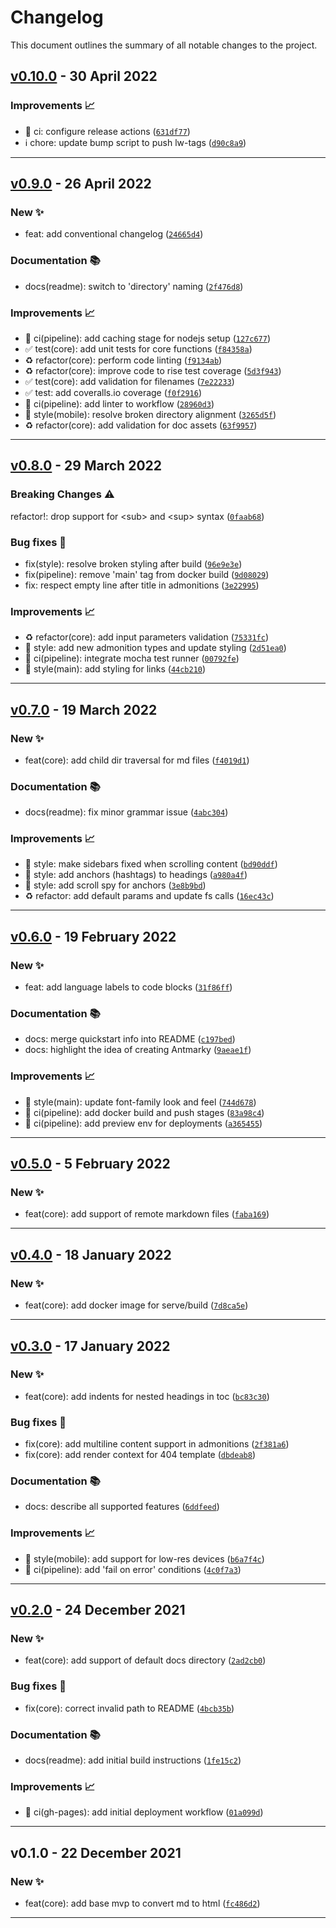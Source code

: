 # Changelog

This document outlines the summary of all notable changes to the project.

## [v0.10.0](https://github.com/bandantonio/antmarky/compare/v0.9.0...v0.10.0) - 30 April 2022

### Improvements 📈

- 🚀 ci: configure release actions ([`631df77`](https://github.com/bandantonio/antmarky/commit/631df776517ed7462e068cf3f790eee6c2a1b580))
- ℹ️ chore: update bump script to push lw-tags ([`d90c8a9`](https://github.com/bandantonio/antmarky/commit/d90c8a9546df524704fce72cf79ab0d6f5892131))

----

## [v0.9.0](https://github.com/bandantonio/antmarky/compare/v0.8.0...v0.9.0) - 26 April 2022

### New ✨

- feat: add conventional changelog ([`24665d4`](https://github.com/bandantonio/antmarky/commit/24665d4b55ba7d0d961af36c18ca53a99f623c5c))

### Documentation 📚

- docs(readme): switch to 'directory' naming ([`2f476d8`](https://github.com/bandantonio/antmarky/commit/2f476d8242a4e8720be278a00dca06cf52bbdfe9))

### Improvements 📈

- 🚀 ci(pipeline): add caching stage for nodejs setup ([`127c677`](https://github.com/bandantonio/antmarky/commit/127c67749798c5c6387e748704aaefa8fff310e8))
- ✅ test(core): add unit tests for core functions ([`f84358a`](https://github.com/bandantonio/antmarky/commit/f84358a38276b792dad3ead84ad873f568aedbf9))
- ♻️ refactor(core): perform code linting ([`f9134ab`](https://github.com/bandantonio/antmarky/commit/f9134ab8a0fbc73fb8c93d2bd57e67a7727e6b58))
- ♻️ refactor(core): improve code to rise test coverage ([`5d3f943`](https://github.com/bandantonio/antmarky/commit/5d3f94387992416b31924f187a000801cf5ab3f8))
- ✅ test(core): add validation for filenames ([`7e22233`](https://github.com/bandantonio/antmarky/commit/7e22233500ea3fee7d59bbcaa38b7657f95eeb13))
- ✅ test: add coveralls.io coverage ([`f0f2916`](https://github.com/bandantonio/antmarky/commit/f0f2916b14f44eb238ea5e1388d981f57834c241))
- 🚀 ci(pipeline): add linter to workflow ([`28960d3`](https://github.com/bandantonio/antmarky/commit/28960d3da7147bbf267fefbd5f34e8d935f57385))
- 🎨 style(mobile): resolve broken directory alignment ([`3265d5f`](https://github.com/bandantonio/antmarky/commit/3265d5f478fdfba08a05cc82815f35abf7f42db9))
- ♻️ refactor(core): add validation for doc assets ([`63f9957`](https://github.com/bandantonio/antmarky/commit/63f9957d4d319bb50d85b4e149eef3a92af4f75c))

----

## [v0.8.0](https://github.com/bandantonio/antmarky/compare/v0.7.0...v0.8.0) - 29 March 2022

### Breaking Changes ⚠️

refactor!: drop support for &lt;sub&gt; and &lt;sup&gt; syntax ([`0faab68`](https://github.com/bandantonio/antmarky/commit/0faab680ba9f11fc8e44293a016237f11ef3a6c2))

### Bug fixes 🐛

- fix(style): resolve broken styling after build ([`96e9e3e`](https://github.com/bandantonio/antmarky/commit/96e9e3ef5b932f49aba5e139f9995afa2506fd4f))
- fix(pipeline): remove 'main' tag from docker build ([`9d08029`](https://github.com/bandantonio/antmarky/commit/9d080293f137c2dbac6714d337af664fe0fb9bbd))
- fix: respect empty line after title in admonitions ([`3e22995`](https://github.com/bandantonio/antmarky/commit/3e2299550713eca5cd10f5bc0340988a9a273160))

### Improvements 📈

- ♻️ refactor(core): add input parameters validation ([`75331fc`](https://github.com/bandantonio/antmarky/commit/75331fc8721d359ca01492b80145d824e9626b22))
- 🎨 style: add new admonition types and update styling ([`2d51ea0`](https://github.com/bandantonio/antmarky/commit/2d51ea09bfe1aeb32fdb5bce893763dc7d0c6555))
- 🚀 ci(pipeline): integrate mocha test runner ([`00792fe`](https://github.com/bandantonio/antmarky/commit/00792fef866cca0006293572210f63b777134a3f))
- 🎨 style(main): add styling for links ([`44cb210`](https://github.com/bandantonio/antmarky/commit/44cb210cf66fb19b3ffe866b6e29a9f6fed0790f))

----

## [v0.7.0](https://github.com/bandantonio/antmarky/compare/v0.6.0...v0.7.0) - 19 March 2022

### New ✨

- feat(core): add child dir traversal for md files ([`f4019d1`](https://github.com/bandantonio/antmarky/commit/f4019d13b2df1df7a107d6bead5551412418aa97))

### Documentation 📚

- docs(readme): fix minor grammar issue ([`4abc304`](https://github.com/bandantonio/antmarky/commit/4abc304220b79ac2f3c330828023c69b13036647))

### Improvements 📈

- 🎨 style: make sidebars fixed when scrolling content ([`bd90ddf`](https://github.com/bandantonio/antmarky/commit/bd90ddfb468b77a3accbe7756bcc846104f559bb))
- 🎨 style: add anchors (hashtags) to headings ([`a980a4f`](https://github.com/bandantonio/antmarky/commit/a980a4fd930718bfaf15b6c97ba4c694fbfb967c))
- 🎨 style: add scroll spy for anchors ([`3e8b9bd`](https://github.com/bandantonio/antmarky/commit/3e8b9bd9b38fa2ec62f8e5f3c6f97bdaf26047cc))
- ♻️ refactor: add default params and update fs calls ([`16ec43c`](https://github.com/bandantonio/antmarky/commit/16ec43c4ca13efb867d68b1f2676c6bbc94b3809))

----

## [v0.6.0](https://github.com/bandantonio/antmarky/compare/v0.5.0...v0.6.0) - 19 February 2022

### New ✨

- feat: add language labels to code blocks ([`31f86ff`](https://github.com/bandantonio/antmarky/commit/31f86ffb6dac01a226da16b925c5d41313f40c92))

### Documentation 📚

- docs: merge quickstart info into README ([`c197bed`](https://github.com/bandantonio/antmarky/commit/c197beda62f97e80ba51ba02659e9b77474bb513))
- docs: highlight the idea of creating Antmarky ([`9aeae1f`](https://github.com/bandantonio/antmarky/commit/9aeae1f5ee424b1f32f4eff206e25645db1714da))

### Improvements 📈

- 🎨 style(main): update font-family look and feel ([`744d678`](https://github.com/bandantonio/antmarky/commit/744d678474be5fe0d45434f5a1389cbc03c9d56e))
- 🚀 ci(pipeline): add docker build and push stages ([`83a98c4`](https://github.com/bandantonio/antmarky/commit/83a98c4c864a7fccdbabd714cc36ba6c8d0be50d))
- 🚀 ci(pipeline): add preview env for deployments ([`a365455`](https://github.com/bandantonio/antmarky/commit/a36545551d8e3096a47600aace49f80da4ca603d))

----

## [v0.5.0](https://github.com/bandantonio/antmarky/compare/v0.4.0...v0.5.0) - 5 February 2022

### New ✨

- feat(core): add support of remote markdown files ([`faba169`](https://github.com/bandantonio/antmarky/commit/faba1690d51d43946185bfa0ab9733bb128f420d))

----

## [v0.4.0](https://github.com/bandantonio/antmarky/compare/v0.3.0...v0.4.0) - 18 January 2022

### New ✨

- feat(core): add docker image for serve/build ([`7d8ca5e`](https://github.com/bandantonio/antmarky/commit/7d8ca5e691ae9f2310ce729e81dd1b95d4b573bd))

----

## [v0.3.0](https://github.com/bandantonio/antmarky/compare/v0.2.0...v0.3.0) - 17 January 2022

### New ✨

- feat(core): add indents for nested headings in toc ([`bc83c30`](https://github.com/bandantonio/antmarky/commit/bc83c3037310a17557a929a9dd621cfbd70c312f))

### Bug fixes 🐛

- fix(core): add multiline content support in admonitions ([`2f381a6`](https://github.com/bandantonio/antmarky/commit/2f381a6909342407386292fee1d92df60d49c580))
- fix(core): add render context for 404 template ([`dbdeab8`](https://github.com/bandantonio/antmarky/commit/dbdeab854b2f0a378284b8fe87d9a537ddc18ad8))

### Documentation 📚

- docs: describe all supported features ([`6ddfeed`](https://github.com/bandantonio/antmarky/commit/6ddfeed69a7a7d6ea0cd272eccefac635c1040b0))

### Improvements 📈

- 🎨 style(mobile): add support for low-res devices ([`b6a7f4c`](https://github.com/bandantonio/antmarky/commit/b6a7f4c964c9d4f118960a17bebf2f373a21f8c3))
- 🚀 ci(pipeline): add 'fail on error' conditions ([`4c0f7a3`](https://github.com/bandantonio/antmarky/commit/4c0f7a3fc810308b3175cc780529c9af02a85e73))

----

## [v0.2.0](https://github.com/bandantonio/antmarky/compare/v0.1.0...v0.2.0) - 24 December 2021

### New ✨

- feat(core): add support of default docs directory ([`2ad2cb0`](https://github.com/bandantonio/antmarky/commit/2ad2cb0bdef65f82954ed7494dd73447a9a51aa3))

### Bug fixes 🐛

- fix(core): correct invalid path to README ([`4bcb35b`](https://github.com/bandantonio/antmarky/commit/4bcb35b08b9f179699a37920fb78f624517f0cd7))

### Documentation 📚

- docs(readme): add initial build instructions ([`1fe15c2`](https://github.com/bandantonio/antmarky/commit/1fe15c2b97134082145ea85f6e3610a55da3ade4))

### Improvements 📈

- 🚀 ci(gh-pages): add initial deployment workflow ([`01a099d`](https://github.com/bandantonio/antmarky/commit/01a099d18554a8ee297da49c73b4999666b03b51))

----

## v0.1.0 - 22 December 2021

### New ✨

- feat(core): add base mvp to convert md to html ([`fc486d2`](https://github.com/bandantonio/antmarky/commit/fc486d2de67411a13fb273d63dc3fe534ca70fa5))

----
